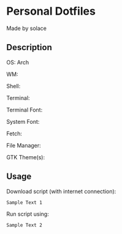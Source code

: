 # Personal Dotfiles

Made by solace

## Description

OS: Arch

WM:

Shell:

Terminal:

Terminal Font:

System Font:

Fetch:

File Manager:

GTK Theme(s):

## Usage

Download script (with internet connection):

    Sample Text 1

Run script using:

    Sample Text 2
  
